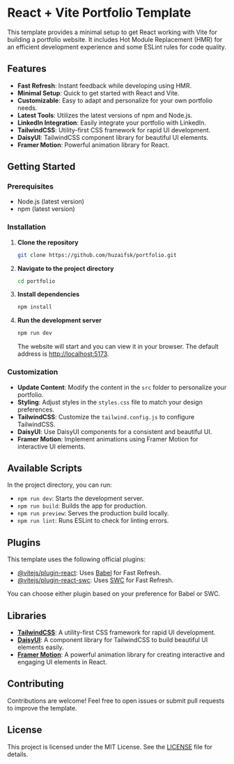 # React + Vite Portfolio Template

This template provides a minimal setup to get React working with Vite for building a portfolio website. It includes Hot Module Replacement (HMR) for an efficient development experience and some ESLint rules for code quality.

## Features

- **Fast Refresh**: Instant feedback while developing using HMR.
- **Minimal Setup**: Quick to get started with React and Vite.
- **Customizable**: Easy to adapt and personalize for your own portfolio needs.
- **Latest Tools**: Utilizes the latest versions of npm and Node.js.
- **LinkedIn Integration**: Easily integrate your portfolio with LinkedIn.
- **TailwindCSS**: Utility-first CSS framework for rapid UI development.
- **DaisyUI**: TailwindCSS component library for beautiful UI elements.
- **Framer Motion**: Powerful animation library for React.

## Getting Started

### Prerequisites

- Node.js (latest version)
- npm (latest version)

### Installation

1. **Clone the repository**

   ```sh
   git clone https://github.com/huzaifsk/portfolio.git
   ```

2. **Navigate to the project directory**

   ```sh
   cd portfolio
   ```

3. **Install dependencies**

   ```sh
   npm install
   ```

4. **Run the development server**

   ```sh
   npm run dev
   ```

   The website will start and you can view it in your browser. The default address is [http://localhost:5173](http://localhost:5173).

### Customization

- **Update Content**: Modify the content in the `src` folder to personalize your portfolio.
- **Styling**: Adjust styles in the `styles.css` file to match your design preferences.
- **TailwindCSS**: Customize the `tailwind.config.js` to configure TailwindCSS.
- **DaisyUI**: Use DaisyUI components for a consistent and beautiful UI.
- **Framer Motion**: Implement animations using Framer Motion for interactive UI elements.

## Available Scripts

In the project directory, you can run:

- `npm run dev`: Starts the development server.
- `npm run build`: Builds the app for production.
- `npm run preview`: Serves the production build locally.
- `npm run lint`: Runs ESLint to check for linting errors.

## Plugins

This template uses the following official plugins:

- [@vitejs/plugin-react](https://github.com/vitejs/vite-plugin-react/blob/main/packages/plugin-react/README.md): Uses [Babel](https://babeljs.io/) for Fast Refresh.
- [@vitejs/plugin-react-swc](https://github.com/vitejs/vite-plugin-react-swc): Uses [SWC](https://swc.rs/) for Fast Refresh.

You can choose either plugin based on your preference for Babel or SWC.

## Libraries

- **[TailwindCSS](https://tailwindcss.com/)**: A utility-first CSS framework for rapid UI development.
- **[DaisyUI](https://daisyui.com/)**: A component library for TailwindCSS to build beautiful UI elements easily.
- **[Framer Motion](https://www.framer.com/motion/)**: A powerful animation library for creating interactive and engaging UI elements in React.

## Contributing

Contributions are welcome! Feel free to open issues or submit pull requests to improve the template.

## License

This project is licensed under the MIT License. See the [LICENSE](./LICENSE.md) file for details.
